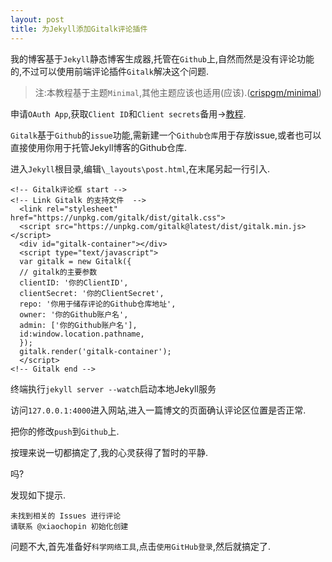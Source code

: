 ```yaml
---
layout: post
title: 为Jekyll添加Gitalk评论插件
---
```


我的博客基于`Jekyll`静态博客生成器,托管在`Github`上,自然而然是没有评论功能的,不过可以使用前端评论插件`Gitalk`解决这个问题.

>注:本教程基于主题`Minimal`,其他主题应该也适用(应该).([crispgm/minimal](https://github.com/crispgm/minimal))

申请`OAuth App`,获取`Client ID`和`Client secrets`备用→[教程](/2022/09/14/oauthapp.html).

`Gitalk`基于`Github`的`issue`功能,需新建一个`Github仓库`用于存放issue,或者也可以直接使用你用于托管Jekyll博客的Github仓库.

进入`Jekyll`根目录,编辑`\_layouts\post.html`,在末尾另起一行引入.

```
<!-- Gitalk评论框 start -->
<!-- Link Gitalk 的支持文件  -->
  <link rel="stylesheet" href="https://unpkg.com/gitalk/dist/gitalk.css">
  <script src="https://unpkg.com/gitalk@latest/dist/gitalk.min.js></script> 
  <div id="gitalk-container"></div>
  <script type="text/javascript">
  var gitalk = new Gitalk({
  // gitalk的主要参数
  clientID: '你的ClientID',
  clientSecret: '你的ClientSecret',
  repo: '你用于储存评论的Github仓库地址',
  owner: '你的Github账户名',
  admin: ['你的Github账户名'],
  id:window.location.pathname,
  });
  gitalk.render('gitalk-container');
  </script> 
<!-- Gitalk end -->
```

终端执行`jekyll server --watch`启动本地Jekyll服务

访问`127.0.0.1:4000`进入网站,进入一篇博文的页面确认评论区位置是否正常.

把你的修改`push`到`Github`上.

按理来说一切都搞定了,我的心灵获得了暂时的平静.

吗?

发现如下提示.

```
未找到相关的 Issues 进行评论
请联系 @xiaochopin 初始化创建
```

问题不大,首先准备好`科学网络工具`,点击`使用GitHub登录`,然后就搞定了.